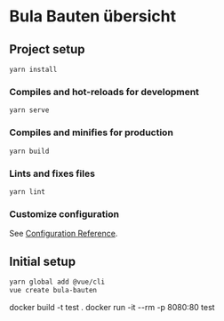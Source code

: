 # Bula Bauten übersicht

## Project setup
```
yarn install
```

### Compiles and hot-reloads for development
```
yarn serve
```

### Compiles and minifies for production
```
yarn build
```

### Lints and fixes files
```
yarn lint
```

### Customize configuration
See [Configuration Reference](https://cli.vuejs.org/config/).


## Initial setup

```bash
yarn global add @vue/cli
vue create bula-bauten
```



docker build -t test .
docker run -it --rm -p 8080:80 test
